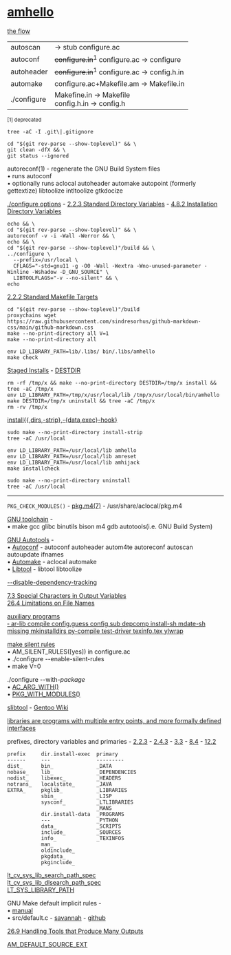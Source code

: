 # [amhello](https://github.com/Un1Gfn-network/amhello)

[the flow](https://www.gnu.org/savannah-checkouts/gnu/autoconf/manual/autoconf-2.70/html_node/Making-configure-Scripts.html)

|||
|-|-|
|autoscan  |-> stub configure.ac|
|autoconf  |<del>configure.in</del><sup>1</sup> configure.ac -> configure  |
|autoheader|<del>configure.in</del><sup>1</sup> configure.ac -> config.h.in|
|automake  |configure.ac+Makefile.am -> Makefile.in|
|./configure|Makefine.in -> Makefile<br>config.h.in -> config.h|

<sub>\[1\] deprecated</sub>

    tree -aC -I .git\|.gitignore

<!-- <div></div> -->

    cd "$(git rev-parse --show-toplevel)" && \
    git clean -dfX && \
    git status --ignored

autoreconf(1) - regenerate the GNU Build System files\
&bullet; runs autoconf\
&bullet; optionally runs aclocal autoheader automake autopoint (formerly gettextize) libtoolize intltoolize gtkdocize

[./configure options](https://www.gnu.org/software/autoconf/manual/autoconf-2.70/html_node/configure-Invocation.html) -
[2.2.3 Standard Directory Variables](https://www.gnu.org/software/automake/manual/html_node/Standard-Directory-Variables.html) -
[4.8.2 Installation Directory Variables](https://www.gnu.org/savannah-checkouts/gnu/autoconf/manual/autoconf-2.70/html_node/Installation-Directory-Variables.html)

<!--
    for var in \
      WARNINGS \
      AUTOCONF ACLOCAL AUTOHEADER AUTOM4TE AUTOMAKE AUTOPOINT GTKDOCIZE INTLTOOLIZE LIBTOOLIZE M4 MAKE
    do
      # echo "${!var}"
      unset -v "$var"
    done
-->

<div></div>

    echo && \
    cd "$(git rev-parse --show-toplevel)" && \
    autoreconf -v -i -Wall -Werror && \
    echo && \
    cd "$(git rev-parse --show-toplevel)"/build && \
    ../configure \
      --prefix=/usr/local \
      CFLAGS="-std=gnu11 -g -O0 -Wall -Wextra -Wno-unused-parameter -Winline -Wshadow -D_GNU_SOURCE" \
      LIBTOOLFLAGS="-v --no-silent" && \
    echo

[2.2.2 Standard Makefile Targets](https://www.gnu.org/software/automake/manual/html_node/Standard-Targets.html)

    cd "$(git rev-parse --show-toplevel)"/build
    proxychains wget https://raw.githubusercontent.com/sindresorhus/github-markdown-css/main/github-markdown.css
    make --no-print-directory all V=1
    make --no-print-directory all

<div></div>

    env LD_LIBRARY_PATH=lib/.libs/ bin/.libs/amhello
    make check

[Staged Installs](https://www.gnu.org/software/automake/manual/html_node/Staged-Installs.html) - [DESTDIR](https://www.gnu.org/software/automake/manual/html_node/DESTDIR.html)

    rm -rf /tmp/x && make --no-print-directory DESTDIR=/tmp/x install && tree -aC /tmp/x
    env LD_LIBRARY_PATH=/tmp/x/usr/local/lib /tmp/x/usr/local/bin/amhello
    make DESTDIR=/tmp/x uninstall && tree -aC /tmp/x
    rm -rv /tmp/x

<!-- <div></div> -->
[install{{,dirs,-strip},-{data,exec}-hook}](https://www.gnu.org/software/automake/manual/html_node/Install-Rules-for-the-User.html)

    sudo make --no-print-directory install-strip
    tree -aC /usr/local

<div></div>

    env LD_LIBRARY_PATH=/usr/local/lib amhello
    env LD_LIBRARY_PATH=/usr/local/lib amreset
    env LD_LIBRARY_PATH=/usr/local/lib amhijack
    make installcheck

<div></div>

    sudo make --no-print-directory uninstall
    tree -aC /usr/local

---

`PKG_CHECK_MODULES()` - [pkg.m4(7)](https://man.archlinux.org/man/pkg.m4.7) - /usr/share/aclocal/pkg.m4

[GNU toolchain](https://en.wikipedia.org/wiki/GNU_toolchain) -\
&bullet; make gcc glibc binutils bison m4 gdb autotools(i.e. GNU Build System)

[GNU Autotools](https://en.wikipedia.org/wiki/GNU_Autotools) -\
&bullet; [Autoconf](https://en.wikipedia.org/wiki/Autoconf) - autoconf autoheader autom4te autoreconf autoscan autoupdate ifnames\
&bullet; [Automake](https://en.wikipedia.org/wiki/Automake) - aclocal automake\
&bullet; [Libtool](https://en.wikipedia.org/wiki/Libtool)   - libtool libtoolize

[--disable-dependency-tracking](https://www.gnu.org/software/automake/manual/html_node/Dependency-Tracking.html)


[7.3 Special Characters in Output Variables](https://www.gnu.org/software/autoconf/manual/autoconf-2.70/html_node/Special-Chars-in-Variables.html)\
[26.4 Limitations on File Names](https://www.gnu.org/software/automake/manual/html_node/Limitations-on-File-Names.html)

[auxiliary programs\
&dash; ar-lib
compile
config.guess
config.sub
depcomp
install-sh
mdate-sh
missing
mkinstalldirs
py-compile
test-driver
texinfo.tex
ylwrap](https://www.gnu.org/software/automake/manual/html_node/Auxiliary-Programs.html)

[make silent rules](https://www.gnu.org/software/automake/manual/html_node/Automake-Silent-Rules.html)\
&bullet; AM_SILENT_RULES([yes]) in configure.ac\
&bullet; ./configure --enable-silent-rules\
&bullet; make V=0

./configure --with-*package*\
&bullet; [AC_ARG_WITH()](https://www.gnu.org/software/autoconf/manual/autoconf-2.70/html_node/External-Software.html#AC_005fARG_005fWITH)\
&bullet; [PKG_WITH_MODULES()](https://man.archlinux.org/man/pkg.m4.7#PKG_WITH_MODULES(VARIABLE-PREFIX,_MODULES,_[ACTION-IF-FOUND],[ACTION-IF-NOT-FOUND],_[DESCRIPTION],_[DEFAULT]))

[slibtool](https://dev.midipix.org/cross/slibtool) - [Gentoo Wiki](https://wiki.gentoo.org/wiki/Slibtool)

[libraries are programs with multiple entry points, and more formally defined interfaces](https://www.gnu.org/software/libtool/manual/html_node/Libtool-paradigm.html)

prefixes, directory variables and primaries -
[2.2.3](https://www.gnu.org/software/automake/manual/html_node/Standard-Directory-Variables.html) -
[2.4.3](https://www.gnu.org/software/automake/manual/html_node/amhello_0027s-Makefile_002eam-Setup-Explained.html) -
[3.3](  https://www.gnu.org/software/automake/manual/html_node/Uniform.html) -
[8.4](  https://www.gnu.org/software/automake/manual/html_node/Program-and-Library-Variables.html) -
[12.2]( https://www.gnu.org/software/automake/manual/html_node/The-Two-Parts-of-Install.html)


    prefix     dir.install-exec  primary
    ------     ---               ---------
    dist_      bin_              _DATA
    nobase_    lib_              _DEPENDENCIES
    nodist_    libexec_          _HEADERS
    notrans_   localstate_       _JAVA
    EXTRA_     pkglib_           _LIBRARIES
               sbin_             _LISP
               sysconf_          _LTLIBRARIES
                                 _MANS
               dir.install-data  _PROGRAMS
               ---               _PYTHON
               data_             _SCRIPTS
               include_          _SOURCES
               info_             _TEXINFOS
               man_              
               oldinclude_       
               pkgdata_          
               pkginclude_       

[lt_cv_sys_lib_search_path_spec\
lt_cv_sys_lib_dlsearch_path_spec](https://www.gnu.org/software/libtool/manual/html_node/Configure-notes.html)\
[LT_SYS_LIBRARY_PATH](https://www.gnu.org/software/libtool/manual/html_node/LT_005fINIT.html#index-LT_005fSYS_005fLIBRARY_005fPATH)

GNU Make default implicit rules -\
&bullet; [manual](https://www.gnu.org/software/make/manual/html_node/Catalogue-of-Rules.html)\
&bullet; src/default.c - [savannah](https://git.savannah.gnu.org/cgit/make.git/tree/src/default.c) - [github](https://github.com/mirror/make/blob/master/src/default.c)

[26.9 Handling Tools that Produce Many Outputs](https://www.gnu.org/software/automake/manual/html_node/Multiple-Outputs.html)

[AM_DEFAULT_SOURCE_EXT](https://www.gnu.org/software/automake/manual/html_node/Default-_005fSOURCES.html)
